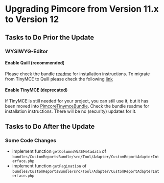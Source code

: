 # Upgrading Pimcore from Version 11.x to Version 12

## Tasks to Do Prior the Update

### WYSIWYG-Editor
#### Enable Quill (recommended)
Please check the bundle [readme](https://github.com/pimcore/quill-bundle/blob/1.x/README.md) for installation instructions.
To migrate from TinyMCE to Quill please check the following [link](https://github.com/pimcore/quill-bundle/blob/1.x/doc/01_Migration_to_Quill.md)

#### Enable TinyMCE (deprecated)
If TinyMCE is still needed for your project, you can still use it, but it has been moved into [PimcoreTinymceBundle](https://github.com/pimcore/tinymce-bundle/blob/1.x/README.md). Check the bundle readme for installation instructions.
There will be no (security) updates for it. 

## Tasks to Do After the Update

### Some Code Changes

- implement function `getColumnsWithMetadata` of `bundles/CustomReportsBundle/src/Tool/Adapter/CustomReportAdapterInterface.php`
- implement function `getPagination` of `bundles/CustomReportsBundle/src/Tool/Adapter/CustomReportAdapterInterface.php`
